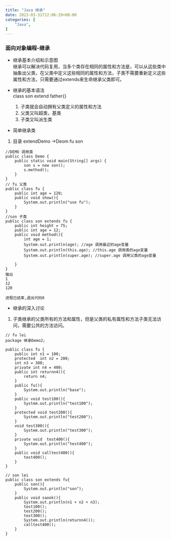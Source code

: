 ```yaml
---
title: "Java 继承"
date: 2023-03-31T22:06:29+08:00
categories: [
    "Java",
]
---
```

### 面向对象编程-继承
* 继承基本介绍和示意图    
  继承可以解决代码复用，当多个类存在相同的属性和方法是，可以从这些类中抽象出父类，在父类中定义这些相同的属性和方法，子类不需要重新定义这些属性和方法，只需要通过extends来生命继承父类即可。
* 继承的基本语法    
  class son extend father{}
  1. 子类就会自动拥有父类定义的属性和方法
  2. 父类又叫超类，基类
  3. 子类又叫派生类

* 简单继承类
1. 目录 extendDemo ->Deom fu son
```
//DEMO 调用类
public class Demo {
    public static void main(String[] args) {
        son s = new son();
        s.method();
    }
}
// fu 父类
public class fu {
    public int age = 120;
    public void show(){
        System.out.println("use fu");
    }
}
//son 子类
public class son extends fu {
    public int height = 75;
    public int age = 12;
    public void method(){
        int age = 1;
        System.out.println(age); //age 调用最近的age变量
        System.out.println(this.age); //this.age 调用类的age变量
        System.out.println(super.age); //super.age 调用父类的age变量

    }
}
输出
1
12
120

进程已结束,退出代码0
```
* 继承的深入讨论
1. 子类继承的父类所有的方法和属性，但是父类的私有属性和方法子类无法访问，需要公共的方法访问。
```
// fu lei
package 继承Demo2;

public class fu {
    public int n1 = 100;
    protected  int n2 = 200;
    int n3 = 300;
    private int n4 = 400;
    public int returnn4(){
        return n4;
    }
    public fu(){
        System.out.println("base");
    }
    public void test100(){
        System.out.println("test100");
    }
    protected void test200(){
        System.out.println("test200");
    }
    void test300(){
        System.out.println("test300");
    }
    private void  test400(){
        System.out.println("test400");
    }
    public void calltest400(){
        test400();
    }
}

// son lei
public class son extends fu{
    public son(){
        System.out.println("son");
    }
    public void saook(){
        System.out.println(n1 + n2 + n3);
        test100();
        test200();
        test300();
        System.out.println(returnn4());
        calltest400();
    }
}

```


